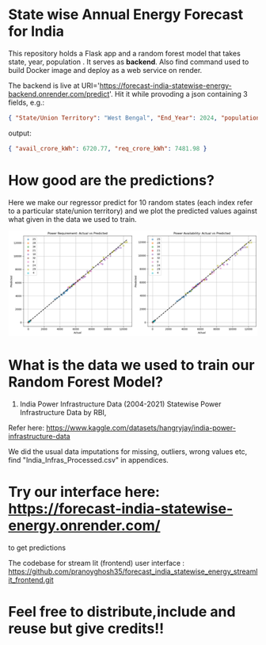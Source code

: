 # State wise Annual Energy Forecast for India
This repository holds a Flask app and a random forest model that takes state, year, population . It serves as <b>backend</b>. Also find command used to build Docker image and deploy as a web service on render.

The backend is live at URI='https://forecast-india-statewise-energy-backend.onrender.com/predict'. Hit it while provoding a json containing 3 fields, e.g.:

```json
{ "State/Union Territory": "West Bengal", "End_Year": 2024, "population(crores)": 9.97 }
```
output:

```json
{ "avail_crore_kWh": 6720.77, "req_crore_kWh": 7481.98 }
```
# How good are the predictions?

Here we make our regressor predict for 10 random states (each index refer to a particular state/union territory)
and we plot the predicted values against what given in the data we used to train.

<div align="center">
  <img src="appendices/accuracy.png" alt="Prediction Accuracy">
</div>

# What is the data we used to train our Random Forest Model?

1. India Power Infrastructure Data (2004-2021) Statewise Power Infrastructure Data by RBI,

Refer here: https://www.kaggle.com/datasets/hangryjay/india-power-infrastructure-data

We did the usual data imputations for missing, outliers, wrong values etc, find "India_Infras_Processed.csv" in appendices.

# Try our interface here: https://forecast-india-statewise-energy.onrender.com/
to get predictions

The codebase for stream lit (frontend) user interface : 
https://github.com/pranoyghosh35/forecast_india_statewise_energy_streamlit_frontend.git 

# Feel free to distribute,include and reuse but give credits!!

